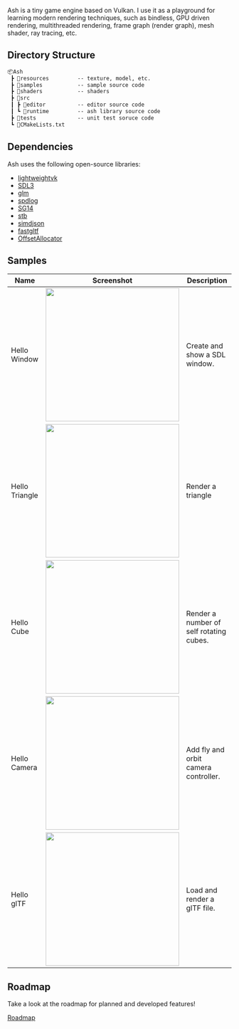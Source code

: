 Ash is a tiny game engine based on Vulkan. I use it as a playground for learning modern rendering techniques, such as bindless, GPU driven rendering, multithreaded rendering, frame graph (render graph), mesh shader, ray tracing, etc.

## Directory Structure

```txt
📦Ash
 ┣ 📂resources         -- texture, model, etc.
 ┣ 📂samples           -- sample source code
 ┣ 📂shaders           -- shaders
 ┣ 📂src
 ┃ ┣ 📂editor          -- editor source code 
 ┃ ┗ 📂runtime         -- ash library source code
 ┣ 📂tests             -- unit test soruce code
 ┗ 📜CMakeLists.txt
```

## Dependencies

Ash uses the following open-source libraries:

- [lightweightvk](https://github.com/litianqi/lightweightvk)
- [SDL3](https://github.com/libsdl-org/SDL)
- [glm](https://github.com/icaven/glm)
- [spdlog](https://github.com/gabime/spdlog)
- [SG14](https://github.com/WG21-SG14/SG14/tree/master/SG14)
- [stb](https://github.com/nothings/stb)
- [simdjson](https://github.com/simdjson/simdjson)
- [fastgltf](https://github.com/spnda/fastgltf)
- [OffsetAllocator](https://github.com/sebbbi/OffsetAllocator)

## Samples

| Name    | Screenshot                                             | Description                             |
|----------------|--------------------------------------------------------|-----------------------------------------|
| Hello Window   | <img src="screenshots/hello_window.png" width="300">   | Create and show a SDL window.           |
| Hello Triangle | <img src="screenshots/hello_triangle.png" width="300"> | Render a triangle                       |
| Hello Cube     | <img src="screenshots/hello_cube.png" width="300">     | Render a number of self rotating cubes. |
| Hello Camera   | <img src="screenshots/hello_camera.png" width="300">   | Add fly and orbit camera controller.    |
| Hello glTF     | <img src="screenshots/hello_gltf.png" width="300">     | Load and render a glTF file.            |

## Roadmap

Take a look at the roadmap for planned and developed features!

[Roadmap](https://github.com/users/litianqi/projects/2/views/1)
